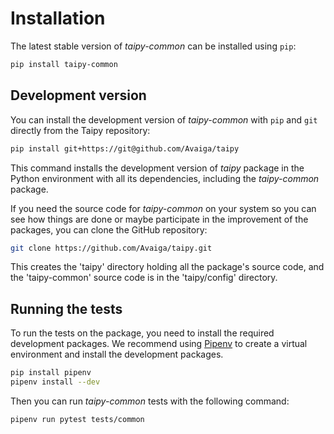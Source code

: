 # Installation

The latest stable version of *taipy-common* can be installed using `pip`:
```bash
pip install taipy-common
```

## Development version

You can install the development version of *taipy-common* with `pip` and `git` directly from the Taipy repository:
```bash
pip install git+https://git@github.com/Avaiga/taipy
```

This command installs the development version of *taipy* package in the Python environment with all
its dependencies, including the *taipy-common* package.

If you need the source code for *taipy-common* on your system so you can see how things are done or
maybe participate in the improvement of the packages, you can clone the GitHub repository:

```bash
git clone https://github.com/Avaiga/taipy.git
```

This creates the 'taipy' directory holding all the package's source code, and the 'taipy-common'
source code is in the 'taipy/config' directory.

## Running the tests

To run the tests on the package, you need to install the required development packages.
We recommend using [Pipenv](https://pipenv.pypa.io/en/latest/) to create a virtual environment
and install the development packages.

```bash
pip install pipenv
pipenv install --dev
```

Then you can run *taipy-common* tests with the following command:

```bash
pipenv run pytest tests/common
```
